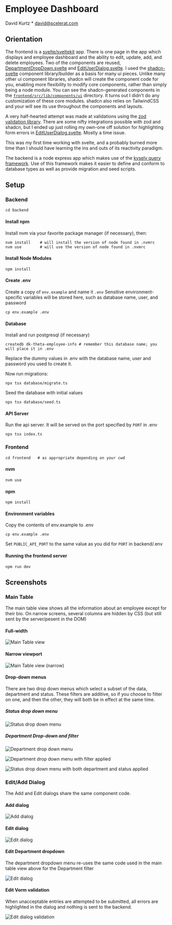 Employee Dashboard
==================

David Kurtz * david@scelerat.com

## Orientation

The frontend is a [svelte/sveltekit](https://svelte.dev/) app. There is one 
page in the app which displays and employee dashboard and the ability to 
edit, update, add, and delete employees. Two of the components are reused,
[DepartmentDropDown.svelte](frontend/src/lib/components/DepartmentDropDown.svelte) and [EditUserDialog.svelte](frontend/src/lib/components/EditUserDialog.svelte). I used the [shadcn-svelte](https://www.shadcn-svelte.com/)
component library/builder as a basis for many ui pieces. Unlike many other ui
component libraries, shadcn will create the component code for you, enabling
more flexibility to modify core components, rather than simply being a node 
module. You can see the shadcn-generated components in the [`frontend/src/lib/components/ui`](frontend/src/lib/components/ui) 
directory. It turns out I didn't do any customization of these core modules. 
shadcn also relies on TailwindCSS and your will see its use throughout the 
components and layouts.

A very half-hearted attempt was made at validations using the [zod validation
library](https://zod.dev/). There are some nifty integrations possible with 
zod and shadcn, but I ended up just rolling my own-one off solution for
highlighting form errors in [EditUserDialog.svelte](frontend/src/lib/components/EditUserDialog.svelte#L29-L35). Mostly a time issue.

This was my first time working with svelte, and a probably burned more time 
than I should have learning the ins and outs of its reactivity paradigm.


The backend is a node express app which makes use of the [kysely query 
framework](https://kysely.dev/). Use of this framework makes it easier to 
define and conform to database types as well as provide migration and 
seed scripts.

## Setup

### Backend

    cd backend
  
#### Install npm

Install nvm via your favorite package manager (if necessary), then:

    nvm install    # will install the version of node found in .nvmrc
    nvm use        # will use the version of node found in .nvmrc

#### Install Node Modules

    npm install

#### Create .env

Create a copy of `env.example` and name it `.env`
Sensitive environment-specific variables will be stored here, such as
database name, user, and password

    cp env.example .env


#### Database

Install and run postgresql (if necessary)

    createdb dk-theta-employee-info # remember this database name; you will place it in .env

Replace the dummy values in .env with the database name, user and password you used to create it.

Now run migrations:

    npx tsx database/migrate.ts

Seed the database with initial values

    npx tsx database/seed.ts

#### API Server

Run the api server. It will be served on the port specified by `PORT` in .env

    npx tsx index.ts

### Frontend

    cd frontend   # as appropriate depending on your cwd

#### nvm

    nvm use

#### npm

    npm install

#### Environment variables

Copy the contents of env.example to .env

    cp env.example .env

Set `PUBLIC_API_PORT` to the same value as you did for `PORT` in backend/.env

#### Running the frontend server

    npm run dev


## Screenshots


### Main Table

The main table view shows all the information about an employee except for their bio. On narrow screens, several columns are hidden by CSS (but still sent by the server/pesent in the DOM)

#### Full-width
![Main Table view](screenshots/main-table.png)

#### Narrow viewport

![Main Table view (narrow)](screenshots/main-table-narrow.png)

#### Drop-down menus

There are two drop down menus which select a subset of the data, department and status. These filters are additive, so if you choose to filter on one, and then the other, they will both be in effect at the same time.

##### Status drop down menu

![Status drop down menu](screenshots/main-table-status-dropdown.png)

##### Department Drop-down and filter

![Department drop down menu](screenshots/main-table-department-dropdown.png)

![Department drop down menu with filter applied](screenshots/main-table-department-filter.png)

![Status drop down menu with both department and status applied](screenshots/main-table-status-filter.png)

### Edit/Add Dialog

The Add and Edit dialogs share the same component code.

#### Add dialog

![Add dialog](screenshots/add-new-dialog.png)

#### Edit dialog

![Edit dialog](screenshots/edit-view.png)

#### Edit Department dropdown

The department dropdown menu re-uses the same code used in the main table view above for the Department filter

![Edit dialog](screenshots/edit-view-dropdown.png)

#### Edit Vorm validation

When unacceptable entries are attempted to be submitted, all errors are highlighted in the dialog and nothing is sent to the backend. 


![Edit dialog validation](screenshots/edit-view-form-validation.png)

